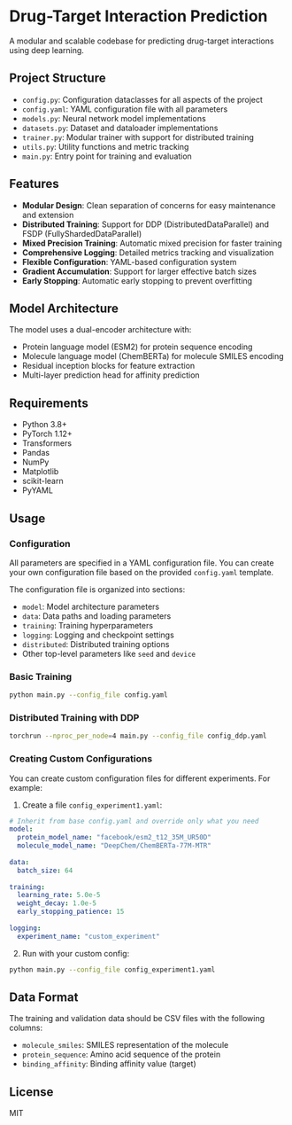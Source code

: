 # Drug-Target Interaction Prediction

A modular and scalable codebase for predicting drug-target interactions using deep learning.

## Project Structure

- `config.py`: Configuration dataclasses for all aspects of the project
- `config.yaml`: YAML configuration file with all parameters
- `models.py`: Neural network model implementations
- `datasets.py`: Dataset and dataloader implementations
- `trainer.py`: Modular trainer with support for distributed training
- `utils.py`: Utility functions and metric tracking
- `main.py`: Entry point for training and evaluation

## Features

- **Modular Design**: Clean separation of concerns for easy maintenance and extension
- **Distributed Training**: Support for DDP (DistributedDataParallel) and FSDP (FullyShardedDataParallel)
- **Mixed Precision Training**: Automatic mixed precision for faster training
- **Comprehensive Logging**: Detailed metrics tracking and visualization
- **Flexible Configuration**: YAML-based configuration system
- **Gradient Accumulation**: Support for larger effective batch sizes
- **Early Stopping**: Automatic early stopping to prevent overfitting

## Model Architecture

The model uses a dual-encoder architecture with:
- Protein language model (ESM2) for protein sequence encoding
- Molecule language model (ChemBERTa) for molecule SMILES encoding
- Residual inception blocks for feature extraction
- Multi-layer prediction head for affinity prediction

## Requirements

- Python 3.8+
- PyTorch 1.12+
- Transformers
- Pandas
- NumPy
- Matplotlib
- scikit-learn
- PyYAML

## Usage

### Configuration

All parameters are specified in a YAML configuration file. You can create your own configuration file based on the provided `config.yaml` template.

The configuration file is organized into sections:
- `model`: Model architecture parameters
- `data`: Data paths and loading parameters
- `training`: Training hyperparameters
- `logging`: Logging and checkpoint settings
- `distributed`: Distributed training options
- Other top-level parameters like `seed` and `device`

### Basic Training

```bash
python main.py --config_file config.yaml
```

### Distributed Training with DDP

```bash
torchrun --nproc_per_node=4 main.py --config_file config_ddp.yaml
```

### Creating Custom Configurations

You can create custom configuration files for different experiments. For example:

1. Create a file `config_experiment1.yaml`:
```yaml
# Inherit from base config.yaml and override only what you need
model:
  protein_model_name: "facebook/esm2_t12_35M_UR50D"
  molecule_model_name: "DeepChem/ChemBERTa-77M-MTR"
  
data:
  batch_size: 64
  
training:
  learning_rate: 5.0e-5
  weight_decay: 1.0e-5
  early_stopping_patience: 15
  
logging:
  experiment_name: "custom_experiment"
```

2. Run with your custom config:
```bash
python main.py --config_file config_experiment1.yaml
```

## Data Format

The training and validation data should be CSV files with the following columns:
- `molecule_smiles`: SMILES representation of the molecule
- `protein_sequence`: Amino acid sequence of the protein
- `binding_affinity`: Binding affinity value (target)

## License

MIT 